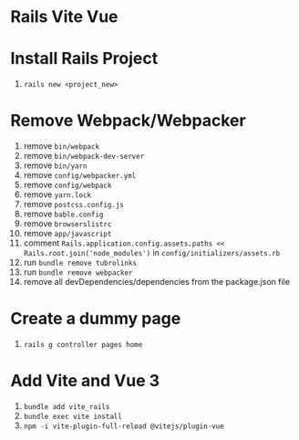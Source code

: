 # Rails Vite Vue

# Install Rails Project
1. `rails new <project_new>`

# Remove Webpack/Webpacker
1. remove `bin/webpack`
2. remove `bin/webpack-dev-server`
3. remove `bin/yarn`
4. remove `config/webpacker.yml`
5. remove `config/webpack`
6. remove `yarn.lock`
7. remove `postcss.config.js`
8. remove `bable.config`
9. remove `browserslistrc`
10. remove `app/javascript`
11. comment `Rails.application.config.assets.paths << Rails.root.join('node_modules')` in `config/initializers/assets.rb`
12. run `bundle remove tubrolinks`
13. run `bundle remove webpacker`
14. remove all devDependencies/dependencies from the package.json file

# Create a dummy page
1. `rails g controller pages home`

# Add Vite and Vue 3
1. `bundle add vite_rails`
2. `bundle exec vite install`
3. `npm -i vite-plugin-full-reload @vitejs/plugin-vue`
